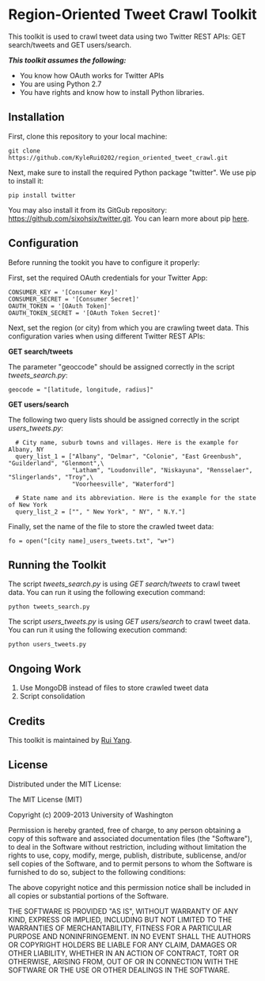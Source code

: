 Region-Oriented Tweet Crawl Toolkit
=========
This toolkit is used to crawl tweet data using two Twitter REST APIs: GET search/tweets and GET users/search.

**_This toolkit assumes the following:_**

* You know how OAuth works for Twitter APIs
* You are using Python 2.7
* You have rights and know how to install Python libraries.

## Installation

First, clone this repository to your local machine:

```
git clone https://github.com/KyleRui0202/region_oriented_tweet_crawl.git
```

Next, make sure to install the required Python package "twitter". We use pip to install it:

```
pip install twitter
```

You may also install it from its GitGub repository: https://github.com/sixohsix/twitter.git. You can learn more about pip [here](https://pypi.python.org/pypi/pip).

## Configuration

Before running the tookit you have to configure it properly:

First, set the required OAuth credentials for your Twitter App:

    CONSUMER_KEY = '[Consumer Key]'
    CONSUMER_SECRET = '[Consumer Secret]'
    OAUTH_TOKEN = '[OAuth Token]'
    OAUTH_TOKEN_SECRET = '[OAuth Token Secret]'

Next, set the region (or city) from which you are crawling tweet data. This configuration varies when using different Twitter REST APIs:

**GET search/tweets**

The parameter "geoccode" should be assigned correctly in the script _tweets_search.py_:

```
geocode = "[latitude, longitude, radius]"
```
**GET users/search**

The following two query lists should be assigned correctly in the script _users_tweets.py_:

```
  # City name, suburb towns and villages. Here is the example for Albany, NY
  query_list_1 = ["Albany", "Delmar", "Colonie", "East Greenbush", "Guilderland", "Glenmont",\
                  "Latham", "Loudonville", "Niskayuna", "Rensselaer", "Slingerlands", "Troy",\
                  "Voorheesville", "Waterford"]
    
  # State name and its abbreviation. Here is the example for the state of New York            
  query_list_2 = ["", " New York", " NY", " N.Y."]
```

Finally, set the name of the file to store the crawled tweet data:

```
fo = open("[city name]_users_tweets.txt", "w+")
```

## Running the Toolkit

The script _tweets_search.py_ is using _GET search/tweets_ to crawl tweet data. You can run it using the following execution command:

```
python tweets_search.py
```

The script _users_tweets.py_ is using _GET users/search_ to crawl tweet data. You can run it using the following execution command:

```
python users_tweets.py
```

## Ongoing Work

1. Use MongoDB instead of files to store crawled tweet data
2. Script consolidation

## Credits

This toolkit is maintained by [Rui Yang](https://github.com/KyleRui0202).

## License

Distributed under the MIT License:

The MIT License (MIT)

Copyright (c) 2009-2013 University of Washington

Permission is hereby granted, free of charge, to any person obtaining a copy of this software and associated documentation files (the "Software"), to deal in the Software without restriction, including without limitation the rights to use, copy, modify, merge, publish, distribute, sublicense, and/or sell copies of the Software, and to permit persons to whom the Software is furnished to do so, subject to the following conditions:

The above copyright notice and this permission notice shall be included in all copies or substantial portions of the Software.

THE SOFTWARE IS PROVIDED "AS IS", WITHOUT WARRANTY OF ANY KIND, EXPRESS OR IMPLIED, INCLUDING BUT NOT LIMITED TO THE WARRANTIES OF MERCHANTABILITY, FITNESS FOR A PARTICULAR PURPOSE AND NONINFRINGEMENT. IN NO EVENT SHALL THE AUTHORS OR COPYRIGHT HOLDERS BE LIABLE FOR ANY CLAIM, DAMAGES OR OTHER LIABILITY, WHETHER IN AN ACTION OF CONTRACT, TORT OR OTHERWISE, ARISING FROM, OUT OF OR IN CONNECTION WITH THE SOFTWARE OR THE USE OR OTHER DEALINGS IN THE SOFTWARE.


